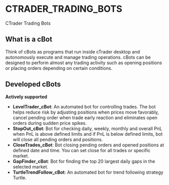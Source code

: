 # CTRADER_TRADING_BOTS
 CTrader Trading Bots

## What is a cBot
Think of cBots as programs that run inside cTrader desktop and autonomously execute and manage trading operations. cBots can be designed to perform almost any trading activity such as opening positions or placing orders depending on certain conditions.

## Developed cBots
**Actively supported**
* **LevelTrader_cBot**: An automated bot for controlling trades. The bot helps reduce risk by adjusting positions when prices move favorably, cancel pending order when trade early reaction and eliminates open orders during sudden price spikes.
* **StopOut_cBot**: Bot for checking daily, weekly, monthly and overall PnL when PnL is above defined limits and if PnL is below defined limits, bot will close all pending orders and positions.
* **CloseTrades_cBot**: Bot closing pending orders and opened positions at defined date and time. You can set close for all trades or specific market.
* **GapFinder_cBot**: Bot for finding the top 20 largest daily gaps in the selected market.
* **TurtleTrendFollow_cBot**: An automated bot for trend following strategy Turtle.